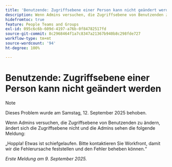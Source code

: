 ```yaml
---
title: 'Benutzende: Zugriffsebene einer Person kann nicht geändert werden'
description: Wenn Admins versuchen, die Zugriffsebene von Benutzenden zu ändern, ändert sich die Zugriffsebene nicht und die Admins sehen eine Fehlermeldung.
hidefromtoc: true
feature: People Teams and Groups
exl-id: 095c6c6b-609d-4197-a76b-0f84782517fd
source-git-commit: 8c2968464f1a7c8347a21367b940b8c298fde727
workflow-type: tm+mt
source-wordcount: '94'
ht-degree: 100%

---
```


# Benutzende: Zugriffsebene einer Person kann nicht geändert werden

>[!NOTE]
>
>Dieses Problem wurde am Samstag, 12. September 2025 behoben.

Wenn Admins versuchen, die Zugriffsebene von Benutzenden zu ändern, ändert sich die Zugriffsebene nicht und die Admins sehen die folgende Meldung:

„Hoppla! Etwas ist schiefgelaufen. Bitte kontaktieren Sie Workfront, damit wir die Fehlerursache feststellen und den Fehler beheben können.“

_Erste Meldung am 9. September 2025._
